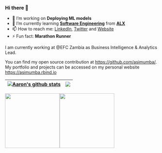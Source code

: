 ### Hi there 👋

- 🔭 I’m working on __Deploying ML models__
- 🌱 I’m currently learning __**[Software Engineering](https://www.alxafrica.com/programme_post/full-stack-software-engineer/)**__ from [**ALX**](https://www.alxafrica.com/)
- 📫 How to reach me: [LinkedIn](https://www.linkedin.com/in/aaronsimumba/), [Twitter](https://twitter.com/asimumba_) and [Website](https://asimumba.rbind.io)
- ⚡ Fun fact: **Marathon Runner**

I am currently working at @EFC Zambia as Business Intelligence & Analytics Lead.

You can find my open source contribution at https://github.com/asimumba/. My portfolio and projects can be accessed on my personal website https://asimumba.rbind.io


| <a href="https://github.com/anuraghazra/github-readme-stats"><img align="center" src="https://github-readme-stats.vercel.app/api?username=asimumba&show_icons=true&include_all_commits=true&theme=dracula&hide_border=true" alt="Aaron's github stats" /></a> | <a href="https://github.com/anuraghazra/github-readme-stats"><img align="center" src="https://github-readme-stats.vercel.app/api/top-langs/?username=asimumba&layout=compact&theme=dracula&hide_border=true" /></a> |
| ------------- | ------------- |

<img align="" height='180px' src="https://github-readme-streak-stats.herokuapp.com/?user=macbhaldar"/><img align="" height='180px' src="https://github-profile-summary-cards.vercel.app/api/cards/profile-details?username=asimumba&theme=dracula&hide_border=true"/>
